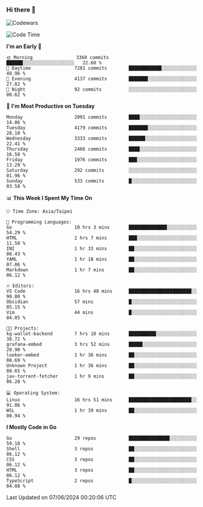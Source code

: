 ### Hi there 👋

![Codewars](https://www.codewars.com/users/omegaatt36/badges/small)

<!--START_SECTION:waka-->
![Code Time](http://img.shields.io/badge/Code%20Time-2%2C493%20hrs%2014%20mins-blue)

**I'm an Early 🐤** 

```text
🌞 Morning                3360 commits        ██████░░░░░░░░░░░░░░░░░░░   22.60 % 
🌆 Daytime                7281 commits        ████████████░░░░░░░░░░░░░   48.96 % 
🌃 Evening                4137 commits        ███████░░░░░░░░░░░░░░░░░░   27.82 % 
🌙 Night                  92 commits          ░░░░░░░░░░░░░░░░░░░░░░░░░   00.62 % 
```
📅 **I'm Most Productive on Tuesday** 

```text
Monday                   2091 commits        ████░░░░░░░░░░░░░░░░░░░░░   14.06 % 
Tuesday                  4179 commits        ███████░░░░░░░░░░░░░░░░░░   28.10 % 
Wednesday                3333 commits        ██████░░░░░░░░░░░░░░░░░░░   22.41 % 
Thursday                 2466 commits        ████░░░░░░░░░░░░░░░░░░░░░   16.58 % 
Friday                   1976 commits        ███░░░░░░░░░░░░░░░░░░░░░░   13.29 % 
Saturday                 292 commits         ░░░░░░░░░░░░░░░░░░░░░░░░░   01.96 % 
Sunday                   533 commits         █░░░░░░░░░░░░░░░░░░░░░░░░   03.58 % 
```


📊 **This Week I Spent My Time On** 

```text
🕑︎ Time Zone: Asia/Taipei

💬 Programming Languages: 
Go                       10 hrs 3 mins       ██████████████░░░░░░░░░░░   54.29 % 
HTML                     2 hrs 7 mins        ███░░░░░░░░░░░░░░░░░░░░░░   11.50 % 
INI                      1 hr 33 mins        ██░░░░░░░░░░░░░░░░░░░░░░░   08.43 % 
YAML                     1 hr 18 mins        ██░░░░░░░░░░░░░░░░░░░░░░░   07.06 % 
Markdown                 1 hr 7 mins         ██░░░░░░░░░░░░░░░░░░░░░░░   06.12 % 

🔥 Editors: 
VS Code                  16 hrs 48 mins      ███████████████████████░░   90.80 % 
Obsidian                 57 mins             █░░░░░░░░░░░░░░░░░░░░░░░░   05.15 % 
Vim                      44 mins             █░░░░░░░░░░░░░░░░░░░░░░░░   04.05 % 

🐱‍💻 Projects: 
kg-wallet-backend        7 hrs 10 mins       ██████████░░░░░░░░░░░░░░░   38.72 % 
grafana-embed            3 hrs 52 mins       █████░░░░░░░░░░░░░░░░░░░░   20.90 % 
looker-embed             1 hr 36 mins        ██░░░░░░░░░░░░░░░░░░░░░░░   08.69 % 
Unknown Project          1 hr 36 mins        ██░░░░░░░░░░░░░░░░░░░░░░░   08.65 % 
jav-torrent-fetcher      1 hr 9 mins         ██░░░░░░░░░░░░░░░░░░░░░░░   06.28 % 

💻 Operating System: 
Linux                    16 hrs 51 mins      ███████████████████████░░   91.06 % 
WSL                      1 hr 39 mins        ██░░░░░░░░░░░░░░░░░░░░░░░   08.94 % 
```

**I Mostly Code in Go** 

```text
Go                       29 repos            ███████████████░░░░░░░░░░   59.18 % 
Shell                    3 repos             ██░░░░░░░░░░░░░░░░░░░░░░░   06.12 % 
CSS                      3 repos             ██░░░░░░░░░░░░░░░░░░░░░░░   06.12 % 
HTML                     3 repos             ██░░░░░░░░░░░░░░░░░░░░░░░   06.12 % 
TypeScript               2 repos             █░░░░░░░░░░░░░░░░░░░░░░░░   04.08 % 
```




 Last Updated on 07/06/2024 00:20:06 UTC
<!--END_SECTION:waka-->

<!--
**omegaatt36/omegaatt36** is a ✨ _special_ ✨ repository because its `README.md` (this file) appears on your GitHub profile.

Here are some ideas to get you started:

- 🔭 I’m currently working on ...
- 🌱 I’m currently learning ...
- 👯 I’m looking to collaborate on ...
- 🤔 I’m looking for help with ...
- 💬 Ask me about ...
- 📫 How to reach me: ...
- 😄 Pronouns: ...
- ⚡ Fun fact: ...
-->

